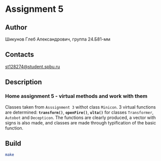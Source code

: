 # Assignment 5
## Author
Шикунов Глеб Александрович, группа 24.Б81-мм
## Contacts
st128274@student.spbu.ru
## Description
### Home assignment 5 - virtual methods and work with them
Classes taken from `Asssignment 3` withot class `Minicon`. 3 virtual functions are determined: __`transform()`__, __`openFire()`__, __`ulta()`__ for classes `Transformer`, `Autobot` and `Decepticon`. The functions are clearly produced, a vector with signs is also made, and classes are made through typification of the basic function.
## Build
```bash
make
```
